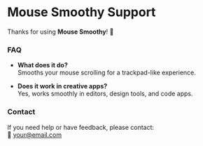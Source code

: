 # Mouse Smoothy Support  

Thanks for using **Mouse Smoothy**! 🎉  

### FAQ
- **What does it do?**  
  Smooths your mouse scrolling for a trackpad-like experience.  

- **Does it work in creative apps?**  
  Yes, works smoothly in editors, design tools, and code apps.  

### Contact
If you need help or have feedback, please contact:  
📧 your@email.com  
